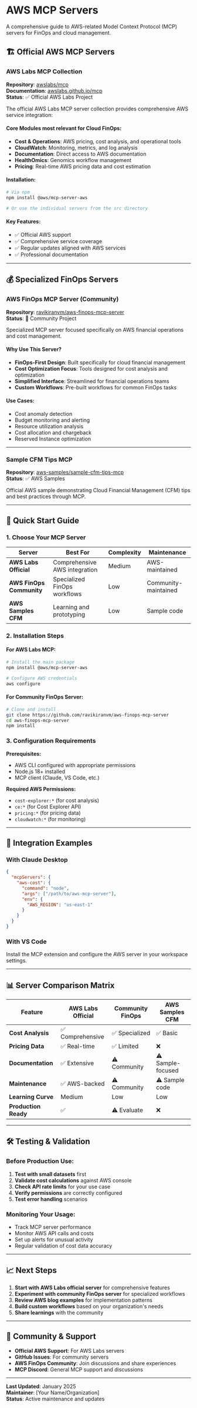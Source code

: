 # AWS MCP Servers

A comprehensive guide to AWS-related Model Context Protocol (MCP) servers for FinOps and cloud management.

## 🏗️ Official AWS MCP Servers

### AWS Labs MCP Collection
**Repository**: [awslabs/mcp](https://github.com/awslabs/mcp)  
**Documentation**: [awslabs.github.io/mcp](https://awslabs.github.io/mcp/)  
**Status**: ✅ Official AWS Labs Project

The official AWS Labs MCP server collection provides comprehensive AWS service integration:

#### Core Modules most relevant for Cloud FinOps:
- **Cost & Operations**: AWS pricing, cost analysis, and operational tools
- **CloudWatch**: Monitoring, metrics, and log analysis
- **Documentation**: Direct access to AWS documentation
- **HealthOmics**: Genomics workflow management
- **Pricing**: Real-time AWS pricing data and cost estimation

#### Installation:
```bash
# Via npm
npm install @aws/mcp-server-aws

# Or use the individual servers from the src directory
```

#### Key Features:
- ✅ Official AWS support
- ✅ Comprehensive service coverage
- ✅ Regular updates aligned with AWS services
- ✅ Professional documentation

---

## 💰 Specialized FinOps Servers

### AWS FinOps MCP Server (Community)
**Repository**: [ravikiranvm/aws-finops-mcp-server](https://github.com/ravikiranvm/aws-finops-mcp-server)  
**Status**: 🧪 Community Project

Specialized MCP server focused specifically on AWS financial operations and cost management.

#### Why Use This Server?
- **FinOps-First Design**: Built specifically for cloud financial management
- **Cost Optimization Focus**: Tools designed for cost analysis and optimization
- **Simplified Interface**: Streamlined for financial operations teams
- **Custom Workflows**: Pre-built workflows for common FinOps tasks

#### Use Cases:
- Cost anomaly detection
- Budget monitoring and alerting
- Resource utilization analysis
- Cost allocation and chargeback
- Reserved Instance optimization

---

### Sample CFM Tips MCP
**Repository**: [aws-samples/sample-cfm-tips-mcp](https://github.com/aws-samples/sample-cfm-tips-mcp)  
**Status**: ✅ AWS Samples

Official AWS sample demonstrating Cloud Financial Management (CFM) tips and best practices through MCP.

---

## 🚀 Quick Start Guide

### 1. Choose Your MCP Server

| Server | Best For | Complexity | Maintenance |
|--------|----------|------------|-------------|
| **AWS Labs Official** | Comprehensive AWS integration | Medium | AWS-maintained |
| **AWS FinOps Community** | Specialized FinOps workflows | Low | Community-maintained |
| **AWS Samples CFM** | Learning and prototyping | Low | Sample code |

### 2. Installation Steps

#### For AWS Labs MCP:
```bash
# Install the main package
npm install @aws/mcp-server-aws

# Configure AWS credentials
aws configure
```

#### For Community FinOps Server:
```bash
# Clone and install
git clone https://github.com/ravikiranvm/aws-finops-mcp-server
cd aws-finops-mcp-server
npm install
```

### 3. Configuration Requirements

**Prerequisites:**
- AWS CLI configured with appropriate permissions
- Node.js 18+ installed
- MCP client (Claude, VS Code, etc.)

**Required AWS Permissions:**
- `cost-explorer:*` (for cost analysis)
- `ce:*` (for Cost Explorer API)
- `pricing:*` (for pricing data)
- `cloudwatch:*` (for monitoring)

---



## 🔧 Integration Examples

### With Claude Desktop
```json
{
  "mcpServers": {
    "aws-cost": {
      "command": "node",
      "args": ["/path/to/aws-mcp-server"],
      "env": {
        "AWS_REGION": "us-east-1"
      }
    }
  }
}
```

### With VS Code
Install the MCP extension and configure the AWS server in your workspace settings.

---

## 📊 Server Comparison Matrix

| Feature | AWS Labs Official | Community FinOps | AWS Samples CFM |
|---------|-------------------|------------------|-----------------|
| **Cost Analysis** | ✅ Comprehensive | ✅ Specialized | ✅ Basic |
| **Pricing Data** | ✅ Real-time | ✅ Limited | ❌ |
| **Documentation** | ✅ Extensive | ⚠️ Community | ⚠️ Sample-focused |
| **Maintenance** | ✅ AWS-backed | ⚠️ Community | ⚠️ Sample code |
| **Learning Curve** | Medium | Low | Low |
| **Production Ready** | ✅ | ⚠️ Evaluate | ❌ |

---

## 🛠️ Testing & Validation

### Before Production Use:
1. **Test with small datasets** first
2. **Validate cost calculations** against AWS console
3. **Check API rate limits** for your use case
4. **Verify permissions** are correctly configured
5. **Test error handling** scenarios

### Monitoring Your Usage:
- Track MCP server performance
- Monitor AWS API calls and costs
- Set up alerts for unusual activity
- Regular validation of cost data accuracy

---

## 📈 Next Steps

1. **Start with AWS Labs official server** for comprehensive features
2. **Experiment with community FinOps server** for specialized workflows  
3. **Review AWS blog examples** for implementation patterns
4. **Build custom workflows** based on your organization's needs
5. **Share learnings** with the community

---

## 🤝 Community & Support

- **Official AWS Support**: For AWS Labs servers
- **GitHub Issues**: For community servers
- **AWS FinOps Community**: Join discussions and share experiences
- **MCP Discord**: General MCP support and discussions

---

**Last Updated**: January 2025  
**Maintainer**: [Your Name/Organization]  
**Status**: Active maintenance and updates
